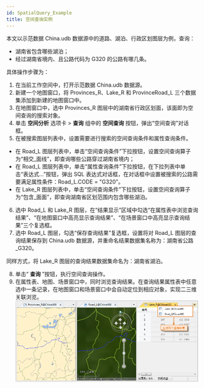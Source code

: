 ```yaml
---
id: SpatialQuery_Example
title: 空间查询实例
---
```

本文以示范数据 China.udb 数据源中的道路、湖泊、行政区划图层为例，查询：

  * 湖南省包含哪些湖泊；
  * 经过湖南省境内、且公路代码为 G320 的公路有哪几条。

具体操作步骤为：

  1. 在当前工作空间中，打开示范数据 China.udb 数据源。
  2. 新建一个地图窗口，将 Provinces_R、Lake_R 和 ProvinceRoad_L 三个数据集添加到新建的地图窗口中。
  3. 在地图窗口中，选中 Provinces_R 图层中的湖南省行政区划面，该面即为空间查询的搜索对象。
  4. 单击 **空间分析** 选项卡 > **查询** 组中的 **空间查询** 按钮，弹出“空间查询”对话框。
  5. 在被搜索图层列表中，设置需要进行搜索的空间查询条件和属性查询条件。 
  * 在 Road_L 图层列表中，单击“空间查询条件”下拉按钮，设置空间查询算子为“相交_面线”，即查询哪些公路穿过湖南省境内；
  * 在 Road_L 图层列表中，单击“属性查询条件”下拉按钮，在下拉列表中单击“表达式...”按钮，弹出 SQL 表达式对话框，在对话框中设置被搜索的公路需要满足属性条件：Road_L.CODE = "G320"。
  * 在 Lake_R 图层列表中，单击“空间查询条件”下拉按钮，设置空间查询算子为“包含_面面”，即查询湖南省区划范围内包含哪些湖泊。
  6. 选中 Road_L 和 Lake_R 图层，在“结果显示”区域中勾选“在属性表中浏览查询结果”、“在地图窗口中高亮显示查询结果”、“在场景窗口中高亮显示查询结果”三个复选框。
  7. 选中 Road_L 图层，勾选“保存查询结果”复选框，设置将对 Road_L 图层的查询结果保存到 China.udb 数据源，并重命名结果数据集名称为：湖南省公路_G320。 

同样方式，将 Lake_R 图层的查询结果数据集命名为：湖南省湖泊。

  8. 单击“ **查询** ”按钮，执行空间查询操作。
  9. 在属性表、地图、场景窗口中，同时浏览查询结果。在查询结果属性表中任意选中一条记录，在地图窗口和场景窗口中会自动定位到相应对象，实现二三维关联浏览。  ![](img/SP_Exp4.png)  
